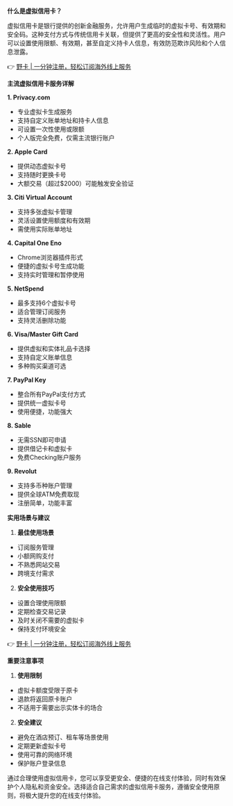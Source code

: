 **什么是虚拟信用卡？**

虚拟信用卡是银行提供的创新金融服务，允许用户生成临时的虚拟卡号、有效期和安全码。这种支付方式与传统信用卡关联，但提供了更高的安全性和灵活性。用户可以设置使用限额、有效期，甚至自定义持卡人信息，有效防范欺诈风险和个人信息泄露。

👉 [野卡 | 一分钟注册，轻松订阅海外线上服务](https://bit.ly/bewildcard)

**主流虚拟信用卡服务详解**

**1. Privacy.com**
- 专业虚拟卡生成服务
- 支持自定义账单地址和持卡人信息
- 可设置一次性使用或限额
- 个人版完全免费，仅需主流银行账户

**2. Apple Card**
- 提供动态虚拟卡号
- 支持随时更换卡号
- 大额交易（超过$2000）可能触发安全验证

**3. Citi Virtual Account**
- 支持多张虚拟卡管理
- 灵活设置使用额度和有效期
- 需使用实际账单地址

**4. Capital One Eno**
- Chrome浏览器插件形式
- 便捷的虚拟卡号生成功能
- 支持实时管理和暂停使用

**5. NetSpend**
- 最多支持6个虚拟卡号
- 适合管理订阅服务
- 支持灵活删除功能

**6. Visa/Master Gift Card**
- 提供虚拟和实体礼品卡选择
- 支持自定义账单信息
- 多种购买渠道可选

**7. PayPal Key**
- 整合所有PayPal支付方式
- 提供统一虚拟卡号
- 使用便捷，功能强大

**8. Sable**
- 无需SSN即可申请
- 提供借记卡和虚拟卡
- 免费Checking账户服务

**9. Revolut**
- 支持多币种账户管理
- 提供全球ATM免费取现
- 注册简单，功能丰富

**实用场景与建议**

1. **最佳使用场景**
- 订阅服务管理
- 小额网购支付
- 不熟悉网站交易
- 跨境支付需求

2. **安全使用技巧**
- 设置合理使用限额
- 定期检查交易记录
- 及时关闭不需要的虚拟卡
- 保持支付环境安全

👉 [野卡 | 一分钟注册，轻松订阅海外线上服务](https://bit.ly/bewildcard)

**重要注意事项**

1. **使用限制**
- 虚拟卡额度受限于原卡
- 退款将返回原卡账户
- 不适用于需要出示实体卡的场合

2. **安全建议**
- 避免在酒店预订、租车等场景使用
- 定期更新虚拟卡号
- 使用可靠的网络环境
- 保护账户登录信息

通过合理使用虚拟信用卡，您可以享受更安全、便捷的在线支付体验，同时有效保护个人隐私和资金安全。选择适合自己需求的虚拟信用卡服务，遵循安全使用原则，将极大提升您的在线支付体验。